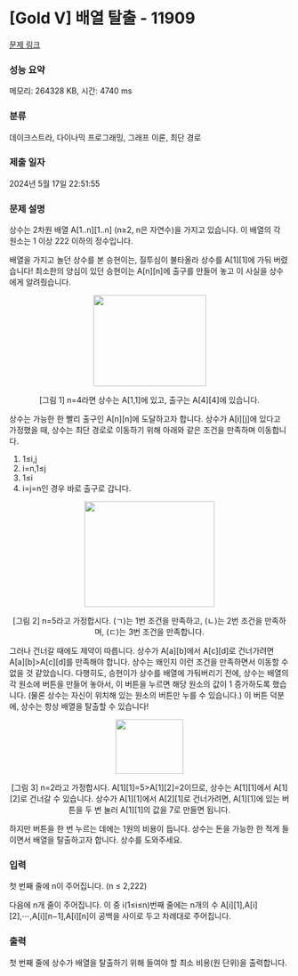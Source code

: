 # [Gold V] 배열 탈출 - 11909 

[문제 링크](https://www.acmicpc.net/problem/11909) 

### 성능 요약

메모리: 264328 KB, 시간: 4740 ms

### 분류

데이크스트라, 다이나믹 프로그래밍, 그래프 이론, 최단 경로

### 제출 일자

2024년 5월 17일 22:51:55

### 문제 설명

<p>상수는 2차원 배열 A[1..n][1..n] (n≥2, n은 자연수)을 가지고 있습니다. 이 배열의 각 원소는 1 이상 222 이하의 정수입니다.</p>

<p>배열을 가지고 놀던 상수를 본 승현이는, 질투심이 불타올라 상수를 A[1][1]에 가둬 버렸습니다! 최소한의 양심이 있던 승현이는 A[n][n]에 출구를 만들어 놓고 이 사실을 상수에게 알려줬습니다.</p>

<p style="text-align: center;"><img alt="" src="https://onlinejudgeimages.s3-ap-northeast-1.amazonaws.com/problem/11909/1.png" style="height:164px; width:203px"></p>

<p style="text-align: center;">[그림 1] n=4라면 상수는 A[1,1]에 있고, 출구는 A[4][4]에 있습니다.</p>

<p>상수는 가능한 한 빨리 출구인 A[n][n]에 도달하고자 합니다. 상수가 A[i][j]에 있다고 가정했을 때, 상수는 최단 경로로 이동하기 위해 아래와 같은 조건을 만족하며 이동합니다.</p>

<ol>
	<li>1≤i,j<n이라면, 상수는 A[i][j+1] 또는 A[i+1][j]로만 건너갑니다.</li>
	<li>i=n,1≤j<n이라면, A[i][j+1]로만 건너갑니다.</li>
	<li>1≤i<n,j=n이라면 A[i+1][j]로만 건너갑니다.</li>
	<li>i=j=n인 경우 바로 출구로 갑니다.</li>
</ol>

<p style="text-align: center;"><img alt="" src="https://onlinejudgeimages.s3-ap-northeast-1.amazonaws.com/problem/11909/2.png" style="height:190px; width:234px"></p>

<p style="text-align: center;">[그림 2] n=5라고 가정합시다. (ㄱ)는 1번 조건을 만족하고, (ㄴ)는 2번 조건을 만족하며, (ㄷ)는 3번 조건을 만족합니다.</p>

<p>그러나 건너갈 때에도 제약이 따릅니다. 상수가 A[a][b]에서 A[c][d]로 건너가려면 A[a][b]>A[c][d]를 만족해야 합니다. 상수는 왜인지 이런 조건을 만족하면서 이동할 수 없을 것 같았습니다. 다행히도, 승현이가 상수를 배열에 가둬버리기 전에, 상수는 배열의 각 원소에 버튼을 만들어 놓아서, 이 버튼을 누르면 해당 원소의 값이 1 증가하도록 했습니다. (물론 상수는 자신이 위치해 있는 원소의 버튼만 누를 수 있습니다.) 이 버튼 덕분에, 상수는 항상 배열을 탈출할 수 있습니다!</p>

<p style="text-align: center;"><img alt="" src="https://onlinejudgeimages.s3-ap-northeast-1.amazonaws.com/problem/11909/3.png" style="height:98px; width:122px"></p>

<p style="text-align: center;">[그림 3] n=2라고 가정합시다. A[1][1]=5>A[1][2]=2이므로, 상수는 A[1][1]에서 A[1][2]로 건너갈 수 있습니다. 상수가 A[1][1]에서 A[2][1]로 건너가려면, A[1][1]에 있는 버튼을 두 번 눌러 A[1][1]의 값을 7로 만들면 됩니다.</p>

<p>하지만 버튼을 한 번 누르는 데에는 1원의 비용이 듭니다. 상수는 돈을 가능한 한 적게 들이면서 배열을 탈출하고자 합니다. 상수를 도와주세요.</p>

### 입력 

 <p>첫 번째 줄에 n이 주어집니다. (n ≤ 2,222)</p>

<p>다음에 n개 줄이 주어집니다. 이 중 i(1≤i≤n)번째 줄에는 n개의 수 A[i][1],A[i][2],⋯,A[i][n−1],A[i][n]이 공백을 사이로 두고 차례대로 주어집니다.</p>

### 출력 

 <p>첫 번째 줄에 상수가 배열을 탈출하기 위해 들여야 할 최소 비용(원 단위)을 출력합니다.</p>

<p> </p>


